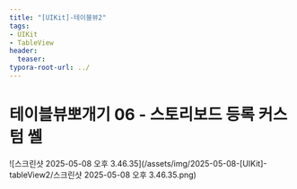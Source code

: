 ```yaml
---
title: "[UIKit]-테이블뷰2"
tags: 
- UIKit
- TableView
header: 
  teaser: 
typora-root-url: ../
---
```


# 테이블뷰뽀개기 06 - 스토리보드 등록 커스텀 쎌

![스크린샷 2025-05-08 오후 3.46.35](/assets/img/2025-05-08-[UIKit]-tableView2/스크린샷 2025-05-08 오후 3.46.35.png)
